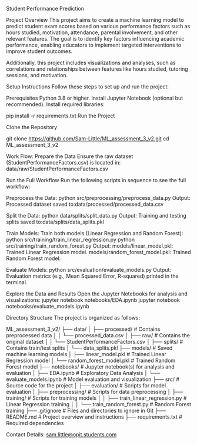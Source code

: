 Student Performance Prediction

Project Overview
This project aims to create a machine learning model to predict student exam scores based on various performance factors such as hours studied, motivation, attendance, parental involvement, and other relevant features. The goal is to identify key factors influencing academic performance, enabling educators to implement targeted interventions to improve student outcomes.

Additionally, this project includes visualizations and analyses, such as correlations and relationships between features like hours studied, tutoring sessions, and motivation.

Setup Instructions
Follow these steps to set up and run the project:

Prerequisites
Python 3.8 or higher.
Install Jupyter Notebook (optional but recommended).
Install required libraries:

pip install -r requirements.txt
Run the Project

Clone the Repository

git clone https://github.com/Sam-Little/ML_assessment_3_v2.git
cd ML_assessment_3_v2

Work Flow: 
Prepare the Data
Ensure the raw dataset (StudentPerformanceFactors.csv) is located in:
data/raw/StudentPerformanceFactors.csv

Run the Full Workflow Run the following scripts in sequence to see the full workflow:

Preprocess the Data:
python src/preprocessing/preprocess_data.py
Output: Processed dataset saved to:data/processed/processed_data.csv

Split the Data:
python data/splits/split_data.py
Output: Training and testing splits saved to:data/splits/data_splits.pkl

Train Models: Train both models (Linear Regression and Random Forest):
python src/training/train_linear_regression.py
python src/training/train_random_forest.py
Output:
models/linear_model.pkl: Trained Linear Regression model.
models/random_forest_model.pkl: Trained Random Forest model.


Evaluate Models:
python src/evaluation/evaluate_models.py
Output: Evaluation metrics (e.g., Mean Squared Error, R-squared) printed in the terminal.


Explore the Data and Results Open the Jupyter Notebooks for analysis and visualizations:
jupyter notebook notebooks/EDA.ipynb
jupyter notebook notebooks/evaluate_models.ipynb






Directory Structure
The project is organized as follows:


ML_assessment_3_v2/
├── data/
│   ├── processed/          # Contains preprocessed data
│   │   └── processed_data.csv
│   ├── raw/                # Contains the original dataset
│   │   └── StudentPerformanceFactors.csv
│   ├── splits/             # Contains train/test splits
│       └── data_splits.pkl
├── models/                 # Saved machine learning models
│   ├── linear_model.pkl    # Trained Linear Regression model
│   └── random_forest_model.pkl # Trained Random Forest model
├── notebooks/              # Jupyter notebook(s) for analysis and evaluation
│   ├── EDA.ipynb           # Exploratory Data Analysis
│   └── evaluate_models.ipynb # Model evaluation and visualization
├── src/                    # Source code for the project
│   ├── evaluation/         # Scripts for model evaluation
│   ├── preprocessing/      # Scripts for data preprocessing
│   ├── training/           # Scripts for training models
│   │   ├── train_linear_regression.py # Linear Regression training
│   │   └── train_random_forest.py    # Random Forest training
├── .gitignore              # Files and directories to ignore in Git
├── README.md               # Project overview and instructions
├── requirements.txt        # Required dependencies



Contact Details: sam.little@opit.students.com